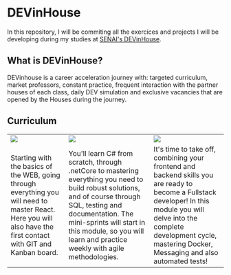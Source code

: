 # DEVinHouse

In this repository, I will be commiting all the exercices and projects I will be developing during my studies at [SENAI's DEVinHouse](https://cadastro.sc.senai.br/l/5yRQf0ABF1174).

## What is DEVinHouse?

DEVinhouse is a career acceleration journey with: targeted curriculum, market professors, constant practice, frequent interaction with the partner houses of each class, daily DEV simulation and exclusive vacancies that are opened by the Houses during the journey.

## Curriculum

<table>
  <tr>
    <td valign="top"><img src="https://user-images.githubusercontent.com/47508755/146042904-7e8e2acb-ae76-4c41-a0d2-f5a417b5642e.png"/></td>
    <td valign="top"><img src="https://user-images.githubusercontent.com/47508755/146045050-66a71ab2-80dc-4ea1-af2c-943a5c022589.png"/></td>
    <td valign="top"><img src="https://user-images.githubusercontent.com/47508755/146043557-829fee60-ed7e-4522-a754-9117d9849e12.png"/></td>
  </tr>
    <tr>
    <td valign="center">Starting with the basics of the WEB, going through everything you will need to master React. Here you will also have the first contact with GIT and Kanban board.</td>
    <td valign="center">You'll learn C# from scratch, through .netCore to mastering everything you need to build robust solutions, and of course through SQL, testing and documentation. The mini-sprints will start in this module, so you will learn and practice weekly with agile methodologies.</td>
    <td valign="center">It's time to take off, combining your frontend and backend skills you are ready to become a Fullstack developer! In this module you will delve into the complete development cycle, mastering Docker, Messaging and also automated tests!</td>
  </tr>
</table>
